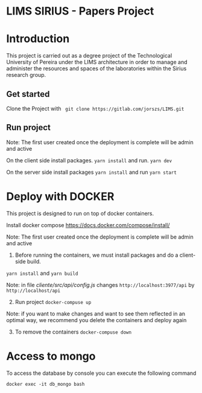 # LIMS SIRIUS - Papers Project

# Introduction

This project is carried out as a degree project of the Technological University of Pereira under the LIMS architecture in order to manage and administer the resources and spaces of the laboratories within the Sirius research group.


## Get started

Clone the Project with ` git clone https://gitlab.com/jorszs/LIMS.git`

## Run project 

Note: The first user created once the deployment is complete will be admin and active

On the client side install packages.
`yarn install`
and run.
`yarn dev`

On the server side install packages
`yarn install`
 and run
`yarn start`


# Deploy with DOCKER

This project is designed to run on top of docker containers.

Install docker compose https://docs.docker.com/compose/install/

Note: The first user created once the deployment is complete will be admin and active

1. Before running the containers, we must install packages and do a client-side build.

`yarn install` and `yarn build`

Note: in file _cliente/src/api/config.js_ changes `http://localhost:3977/api` by `http://localhost/api`

2. Run project 
`docker-compuse up`

Note: if you want to make changes and want to see them reflected in an optimal way, we recommend you delete the containers and deploy again

3. To remove the containers
`docker-compuse down`


# Access to mongo 

To access the database by console you can execute the following command

`docker exec -it db_mongo bash`










